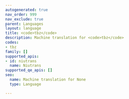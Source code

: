 ```yaml
---
autogenerated: true
nav_order: 999
nav_exclude: true
parent: Languages
layout: language
title: <code>tbz</code>
description: Machine translation for <code>tbz</code>
codes:
- tbz
family: []
supported_apis:
- id: niutrans
  name: Niutrans
supported_qe_apis: []
seo:
  name: Machine translation for None
  type: Language

---
```


